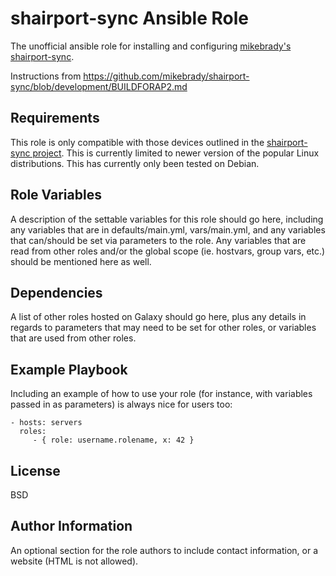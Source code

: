 # shairport-sync Ansible Role

The unofficial ansible role for installing and configuring [mikebrady's](https://github.com/mikebrady) [shairport-sync](https://github.com/mikebrady/shairport-sync).

Instructions from <https://github.com/mikebrady/shairport-sync/blob/development/BUILDFORAP2.md>


## Requirements

This role is only compatible with those devices outlined in the [shairport-sync project](https://github.com/mikebrady/shairport-sync). This is currently limited to newer version of the popular Linux distributions. This has currently only been tested on Debian.

## Role Variables

A description of the settable variables for this role should go here, including any variables that are in defaults/main.yml, vars/main.yml, and any variables that can/should be set via parameters to the role. Any variables that are read from other roles and/or the global scope (ie. hostvars, group vars, etc.) should be mentioned here as well.

## Dependencies

A list of other roles hosted on Galaxy should go here, plus any details in regards to parameters that may need to be set for other roles, or variables that are used from other roles.

## Example Playbook

Including an example of how to use your role (for instance, with variables passed in as parameters) is always nice for users too:

    - hosts: servers
      roles:
         - { role: username.rolename, x: 42 }

License
-------

BSD

Author Information
------------------

An optional section for the role authors to include contact information, or a website (HTML is not allowed).
